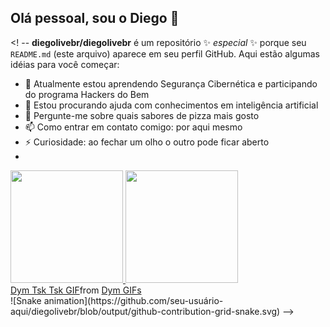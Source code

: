 ## Olá pessoal, sou o Diego 👋
<! --
**diegolivebr/diegolivebr** é um repositório ✨ _especial_ ✨ porque seu `README.md` (este arquivo) aparece em seu perfil GitHub.
Aqui estão algumas idéias para você começar:
- 🌱 Atualmente estou aprendendo Segurança Cibernética e participando do programa Hackers do Bem
- 🤔 Estou procurando ajuda com conhecimentos em inteligência artificial
- 💬 Pergunte-me sobre quais sabores de pizza mais gosto
- 📫 Como entrar em contato comigo: por aqui mesmo
- ⚡ Curiosidade: ao fechar um olho o outro pode ficar aberto
- <div>
<a href="https://github.com/diegolivebr">
<img loading="lazy" height="180em" src="https://github-readme-stats.vercel.app/api/top-langs/?username=seu-usuário-aqui&layout=compact&langs_count=7&theme=dracula"/>
<img loading="lazy" height="180em" src="https://github-readme-stats.vercel.app/api?username=seu-usuário-aqui&show_icons=true&theme=dracula&include_all_commits=true&count_private=true"/>
</div>
  <div class="tenor-gif-embed" data-postid="21647617" data-share-method="host" data-aspect-ratio="0.6875" data-width="100%"><a href="https://tenor.com/view/dym-tsk-tsk-tom-and-jerry-dissapointed-gif-21647617">Dym Tsk Tsk GIF</a>from <a href="https://tenor.com/search/dym-gifs">Dym GIFs</a></div> <script type="text/javascript" async src="https://tenor.com/embed.js"></script>
  ![Snake animation](https://github.com/seu-usuário-aqui/diegolivebr/blob/output/github-contribution-grid-snake.svg)
-->

